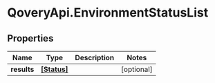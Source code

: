 # QoveryApi.EnvironmentStatusList

## Properties

Name | Type | Description | Notes
------------ | ------------- | ------------- | -------------
**results** | [**[Status]**](Status.md) |  | [optional] 


